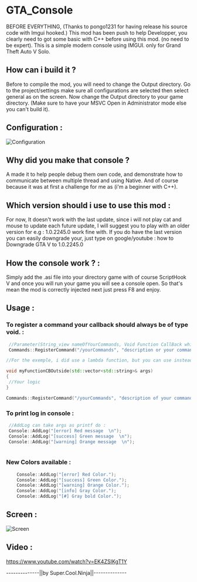 # GTA_Console
BEFORE EVERYTHING, (Thanks to pongo1231 for having release his source code with Imgui hooked.)
This mod has been push to help Developper, you clearly need to got some basic with C++ before using this mod. (no need to be expert).
This is a simple modern console using IMGUI.
only for Grand Theft Auto V Solo.

## How can i build it ? 
Before to compile the mod, you will need to change the Output directory.
Go to the project/settings make sure all configurations are selected then select general as on the screen.
Now change the Output directory to your game directory. (Make sure to have your MSVC Open in Administrator mode else you can't build it).

## Configuration : 
![Configuration](https://cdn.discordapp.com/attachments/869316172384960552/925150831114870824/unknown.png)



## Why did you make that console ?
A made it to help people debug them own code, and demonstrate how to communicate between multiple thread and using Native.
And of course because it was at first a challenge for me as (i'm a beginner with C++).


## Which version should i use to use this mod :
For now, It doesn't work with the last update, since i will not play cat and mouse to update each future update,
I will suggest you to play with an older version for e.g : 1.0.2245.0 work fine with.
If you do have the last version you can easily downgrade your, just type on google/youtube : how to Downgrade GTA V to 1.0.2245.0



## How the console work ? :
Simply add the .asi file into your directory game with of course ScriptHook V and once you will run your game you will see a console open.
So that's mean the mod is correctly injected next just press F8 and enjoy.

## Usage :
### To register a command your callback should always be of type void. : 
```c++
 //Parameter(String_view nameOfYourCommands, Void Function CallBack which will be called once your commands enter, vector of string which will contain your args)
 Commands::RegisterCommand("/yourCommands", "description or your command", [](std::vector<std::string>& args) { Your logic when you enter your command });

//For the exemple, i did use a lambda function, but you can use instead a void function name that you will call outside exemple : .

void myFunctionCBOutside(std::vector<std::string>& args)
{
 //Your logic
}

Commands::RegisterCommand("/yourCommands", "description of your command", myFunctionCBOutside);

```
### To print log in console : 
```c++
 //AddLog can take args as printf do : 
 Console::AddLog("[error] Red message  \n");
 Console::AddLog("[success] Green message  \n");
 Console::AddLog("[warning] Orange message  \n");
 
```

### New Colors available : 
```c++
    Console::AddLog("[error] Red Color.");
    Console::AddLog("[success] Green Color.");
    Console::AddLog("[warning] Orange Color.");
    Console::AddLog("[info] Gray Color.");
    Console::AddLog("[#] Gray bold Color.");
```

## Screen :
![Screen](https://cdn.discordapp.com/attachments/869316172384960552/925147702709325905/unknown.png)


## Video : 
https://www.youtube.com/watch?v=EK4ZSIKgT1Y


--------------||by Super.Cool.Ninja||--------------

